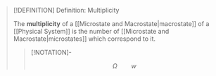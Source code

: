 >[!DEFINITION] Definition: Multiplicity
>
>The **multiplicity** of a [[Microstate and Macrostate|macrostate]] of a [[Physical System]] is the number of [[Microstate and Macrostate|microstates]] which correspond to it.
>
>>[!NOTATION]-
>>
>>$$
>>\Omega \qquad w
>>$$
>>
>